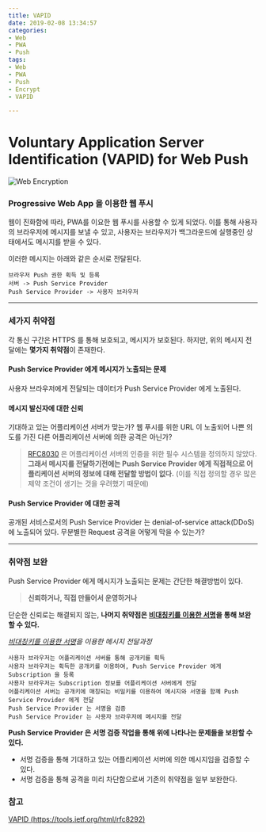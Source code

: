 ```yaml
---
title: VAPID
date: 2019-02-08 13:34:57
categories:
- Web
- PWA
- Push
tags:
- Web
- PWA
- Push
- Encrypt
- VAPID

---
```


# Voluntary Application Server Identification (VAPID) for Web Push
![Web Encryption](/images/cyber-security.png)

### Progressive Web App 을 이용한 웹 푸시
웹이 진화함에 따라, PWA를 이요한 웹 푸시를 사용할 수 있게 되었다.
이를 통해 사용자의 브라우저에 메시지를 보낼 수 있고, 사용자는 브라우저가 백그라운드에 실행중인 상태에서도 메시지를 받을 수 있다.

이러한 메시지는 아래와 같은 순서로 전달된다.
```
브라우저 Push 권한 획득 및 등록
서버 -> Push Service Provider
Push Service Provider -> 사용자 브라우저
```

---

### 세가지 취약점
각 통신 구간은 HTTPS 를 통해 보호되고, 메시지가 보호된다.
하지만, 위의 메시지 전달에는 **몇가지 취약점**이 존재한다.

#### Push Service Provider 에게 메시지가 노출되는 문제
사용자 브라우저에게 전달되는 데이터가 Push Service Provider 에게 노출된다.

#### 메시지 발신자에 대한 신뢰
기대하고 있는 어플리케이션 서버가 맞는가?
웹 푸시를 위한 URL 이 노출되어 나쁜 의도를 가진 다른 어플리케이션 서버에 의한 공격은 아닌가?
> [RFC8030](https://tools.ietf.org/html/rfc8030) 은 어플리케이션 서버의 인증을 위한 필수 시스템을 정의하지 않았다.
**그래서 메시지를 전달하기전에는 Push Service Provider 에게 직접적으로 어플리케이션 서버의 정보에 대해 전달할 방법이 없다.**
(이를 직접 정의할 경우 많은 제약 조건이 생기는 것을 우려했기 때문에)


#### Push Service Provider 에 대한 공격
공개된 서비스로서의 Push Service Provider 는 denial-of-service attack(DDoS)에 노출되어 있다.
무분별한 Request 공격을 어떻게 막을 수 있는가?

--- 
### 취약점 보완
Push Service Provider 에게 메시지가 노출되는 문제는 간단한 해결방법이 있다.
> **신뢰하거나, 직접 만들어서 운영하거나**

단순한 신뢰로는 해결되지 않는,
**나머지 취약점은 [비대칭키를 이용한 서명](https://en.wikipedia.org/wiki/Digital_signature)을 통해 보완 할 수 있다.**

*[비대칭키를 이용한 서명](https://en.wikipedia.org/wiki/Digital_signature)을 이용한 메시지 전달과정*
```
사용자 브라우저는 어플리케이션 서버를 통해 공개키를 획득
사용자 브라우저는 획득한 공개키를 이용하여, Push Service Provider 에게 Subscription 을 등록
사용자 브라우저는 Subscription 정보를 어플리케이션 서버에게 전달
어플리케이션 서버는 공개키에 매칭되는 비밀키를 이용하여 메시지와 서명을 함꼐 Push Service Provider 에게 전달
Push Service Provider 는 서명을 검증
Push Service Provider 는 사용자 브라우저에 메시지를 전달
```

**Push Service Provider 은 서명 검증 작업을 통해 위에 나타나는 문제들을 보완할 수 있다.**
- 서명 검증을 통해 기대하고 있는 어플리케이션 서버에 의한 메시지임을 검증할 수 있다.
- 서명 검증을 통해 공격을 미리 차단함으로써 기존의 취약점을 일부 보완한다.  

### 참고
[VAPID (https://tools.ietf.org/html/rfc8292)](https://tools.ietf.org/html/rfc8292)
